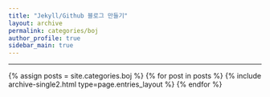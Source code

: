 ```yaml
---
title: "Jekyll/Github 블로그 만들기"
layout: archive
permalink: categories/boj
author_profile: true
sidebar_main: true
---
```


<!-- 공백이 포함되어 있는 카테고리 이름의 경우 site.categories['a b c'] 이런식으로! -->

***

{% assign posts = site.categories.boj %}
{% for post in posts %} {% include archive-single2.html type=page.entries_layout %} {% endfor %}